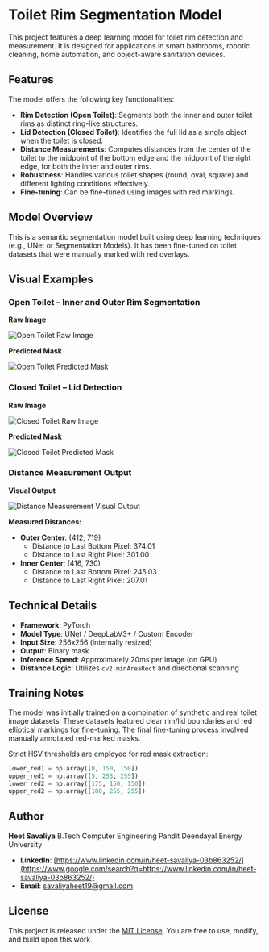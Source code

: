 # Toilet Rim Segmentation Model

This project features a deep learning model for toilet rim detection and measurement. It is designed for applications in smart bathrooms, robotic cleaning, home automation, and object-aware sanitation devices.

## Features

The model offers the following key functionalities:

* **Rim Detection (Open Toilet)**: Segments both the inner and outer toilet rims as distinct ring-like structures.
* **Lid Detection (Closed Toilet)**: Identifies the full lid as a single object when the toilet is closed.
* **Distance Measurements**: Computes distances from the center of the toilet to the midpoint of the bottom edge and the midpoint of the right edge, for both the inner and outer rims.
* **Robustness**: Handles various toilet shapes (round, oval, square) and different lighting conditions effectively.
* **Fine-tuning**: Can be fine-tuned using images with red markings.

## Model Overview

This is a semantic segmentation model built using deep learning techniques (e.g., UNet or Segmentation Models). It has been fine-tuned on toilet datasets that were manually marked with red overlays.

## Visual Examples

### Open Toilet – Inner and Outer Rim Segmentation

**Raw Image**

![Open Toilet Raw Image](Open_Toilet_Raw_Image.jpg)

**Predicted Mask**

![Open Toilet Predicted Mask](Open_Toilet_Predicted_Mask.png)

### Closed Toilet – Lid Detection

**Raw Image**

![Closed Toilet Raw Image](Closed_Toilet_Raw_Image.jpg)

**Predicted Mask**

![Closed Toilet Predicted Mask](Closed_Toilet_Predicted_Mask.png)

### Distance Measurement Output

**Visual Output**

![Distance Measurement Visual Output](Distance_Measurement_Visual_Output.png)

**Measured Distances:**
* **Outer Center**: (412, 719) 
    * Distance to Last Bottom Pixel: 374.01 
    * Distance to Last Right Pixel: 301.00 
* **Inner Center**: (416, 730) 
    * Distance to Last Bottom Pixel: 245.03 
    * Distance to Last Right Pixel: 207.01 

## Technical Details

* **Framework**: PyTorch 
* **Model Type**: UNet / DeepLabV3+ / Custom Encoder 
* **Input Size**: 256x256 (internally resized) 
* **Output**: Binary mask 
* **Inference Speed**: Approximately 20ms per image (on GPU) 
* **Distance Logic**: Utilizes `cv2.minAreaRect` and directional scanning 

## Training Notes

The model was initially trained on a combination of synthetic and real toilet image datasets. These datasets featured clear rim/lid boundaries and red elliptical markings for fine-tuning. The final fine-tuning process involved manually annotated red-marked masks.

Strict HSV thresholds are employed for red mask extraction:
```python
lower_red1 = np.array([0, 150, 150])
upper_red1 = np.array([5, 255, 255])
lower_red2 = np.array([175, 150, 150])
upper_red2 = np.array([180, 255, 255])
````

## Author

**Heet Savaliya**
B.Tech Computer Engineering
Pandit Deendayal Energy University

  * **LinkedIn**: [https://www.linkedin.com/in/heet-savaliya-03b863252/](https://www.google.com/search?q=https://www.linkedin.com/in/heet-savaliya-03b863252/)
  * **Email**: savaliyaheet19@gmail.com

## License

This project is released under the [MIT License](https://opensource.org/licenses/MIT). You are free to use, modify, and build upon this work.
